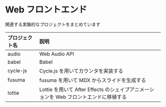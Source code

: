 # Web フロントエンド

関連する実験的なプロジェクトをまとめています

| プロジェクト名 | 説明 |
| :--- | :--- |
| audio | Web Audio API |
| babel | Babel |
| cycle-js | Cycle.js を用いてカウンタを実装する |
| fusuma | fusuma を用いて MDX からスライドを生成する |
| lottie | Lottie を用いて After Effects のシェイプアニメーションを Web フロントエンドに移植する |
